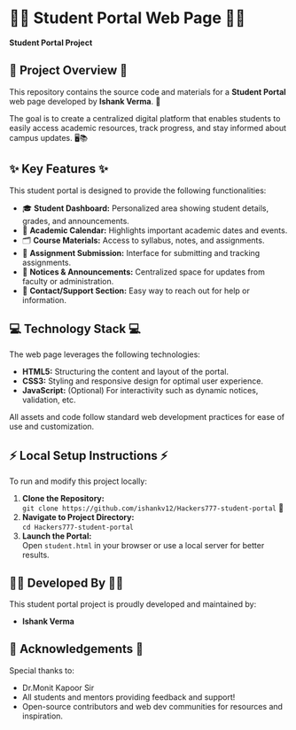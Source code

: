 # 🧑‍🎓 Student Portal Web Page 🧑‍🎓

**Student Portal Project**

## 🌟 Project Overview 🌟

This repository contains the source code and materials for a **Student Portal** web page developed by **Ishank Verma**. 🏫

The goal is to create a centralized digital platform that enables students to easily access academic resources, track progress, and stay informed about campus updates. 🖥️📚

## ✨ Key Features ✨

This student portal is designed to provide the following functionalities:

* 🎓 **Student Dashboard:** Personalized area showing student details, grades, and announcements.
* 📅 **Academic Calendar:** Highlights important academic dates and events.
* 🗂️ **Course Materials:** Access to syllabus, notes, and assignments.
* 📝 **Assignment Submission:** Interface for submitting and tracking assignments.
* 💬 **Notices & Announcements:** Centralized space for updates from faculty or administration.
* 📨 **Contact/Support Section:** Easy way to reach out for help or information.

## 💻 Technology Stack 💻

The web page leverages the following technologies:

* **HTML5:** Structuring the content and layout of the portal.
* **CSS3:** Styling and responsive design for optimal user experience.
* **JavaScript:** (Optional) For interactivity such as dynamic notices, validation, etc.

All assets and code follow standard web development practices for ease of use and customization.

## ⚡ Local Setup Instructions ⚡

To run and modify this project locally:

1. **Clone the Repository:**  
   `git clone https://github.com/ishankv12/Hackers777-student-portal` 📁
2. **Navigate to Project Directory:**  
   `cd Hackers777-student-portal`
3. **Launch the Portal:**  
   Open `student.html` in your browser or use a local server for better results.

## 🧑‍💻 Developed By 🧑‍💻

This student portal project is proudly developed and maintained by:

* **Ishank Verma**

## 🙏 Acknowledgements 🙏

Special thanks to:

* Dr.Monit Kapoor Sir
* All students and mentors providing feedback and support!
* Open-source contributors and web dev communities for resources and inspiration.
